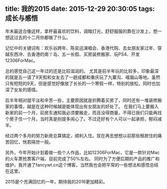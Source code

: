 title: 我的2015
date: 2015-12-29 20:30:05
tags: 成长与感悟
---
年末最适合像这样，拿杯最喜欢的饮料，调暗灯光，舒舒服服的靠在沙发上，想一想这过去的十二月你都做了什么。
<!--more-->
记忆中的关键词有：欢乐谷跨年、陈奕迅演唱会、香港代购、去女朋友家过年、穿越东西冲、去香港的南丫岛、五一长假、买房装修搬家、玩PS4、开发12306ForMac。

总的感觉自己这一年过的还是比较滋润的。
尤其是前半年玩的比较多，印象最深的就是五一请了9天假和女友去了一趟成都和重庆玩了九寨沟、峨眉山等地。虽然只有短短的9天，但是感觉好像放了长长的一个寒假一样，特别的放松，同时也加深了女友的感情。

后半年相对就平淡和辛苦一些，主要原因就是折腾着买房了，同时还有一堆装修搬家的事情，越是在这种时候越是能体现出有女朋友的好处了。
在我们马上要搬入新家的前一个月，前房东通知我必须要搬走，而且没得商量，不得已我们只能再找个房子住一个月，当时真是别提多闹心了。不过还好有个人可以一起承担，郁闷减半。

经过两个多月的努力新房总算搞定，顺利入住。现在再去想想以前那些租房住的痛苦回忆，恍若隔世一般。

另外，今年开始计划着做一些个人作品，比如12306ForMac，它是一款针对Mac的火车票抢票客户端，目前完成了50%左右。
同时为了方便后期的产品的推广和维护，我开通了fancywt.cn这个博客，当然我也会把平常的一些想法和感悟总结在这里。

2015是个充满回忆的一年，期待我的2016更加精彩。